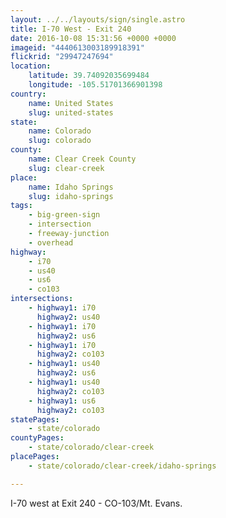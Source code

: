 ```yaml
---
layout: ../../layouts/sign/single.astro
title: I-70 West - Exit 240
date: 2016-10-08 15:31:56 +0000 +0000
imageid: "4440613003189918391"
flickrid: "29947247694"
location:
    latitude: 39.74092035699484
    longitude: -105.51701366901398
country:
    name: United States
    slug: united-states
state:
    name: Colorado
    slug: colorado
county:
    name: Clear Creek County
    slug: clear-creek
place:
    name: Idaho Springs
    slug: idaho-springs
tags:
    - big-green-sign
    - intersection
    - freeway-junction
    - overhead
highway:
    - i70
    - us40
    - us6
    - co103
intersections:
    - highway1: i70
      highway2: us40
    - highway1: i70
      highway2: us6
    - highway1: i70
      highway2: co103
    - highway1: us40
      highway2: us6
    - highway1: us40
      highway2: co103
    - highway1: us6
      highway2: co103
statePages:
    - state/colorado
countyPages:
    - state/colorado/clear-creek
placePages:
    - state/colorado/clear-creek/idaho-springs

---
```

I-70 west at Exit 240 - CO-103/Mt. Evans.